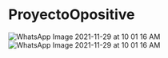 # ProyectoOpositive
![WhatsApp Image 2021-11-29 at 10 01 16 AM](https://user-images.githubusercontent.com/55550329/145085793-65c7f3b8-eaa5-4f00-ba33-67a6decd1640.jpeg)
![WhatsApp Image 2021-11-29 at 10 01 16 AM](https://user-images.githubusercontent.com/55550329/145085803-3e569451-861b-4aa6-86a2-1ea5d022ab03.jpeg)
